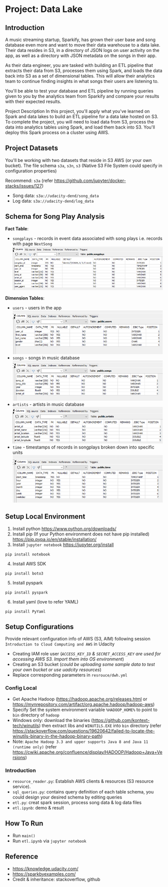 # Project: Data Lake

## Introduction
A music streaming startup, Sparkify, has grown their user base and song database even more and want to move their data warehouse to a data lake. Their data resides in S3, in a directory of JSON logs on user activity on the app, as well as a directory with JSON metadata on the songs in their app.

As their data engineer, you are tasked with building an ETL pipeline that extracts their data from S3, processes them using Spark, and loads the data back into S3 as a set of dimensional tables. This will allow their analytics team to continue finding insights in what songs their users are listening to.

You'll be able to test your database and ETL pipeline by running queries given to you by the analytics team from Sparkify and compare your results with their expected results.

Project Description
In this project, you'll apply what you've learned on Spark and data lakes to build an ETL pipeline for a data lake hosted on S3. To complete the project, you will need to load data from S3, process the data into analytics tables using Spark, and load them back into S3. You'll deploy this Spark process on a cluster using AWS.

## Project Datasets
You'll be working with two datasets that reside in S3 AWS (or your own bucket).
The file schema  `s3a`, `s3n`, `s3` (Native S3 File System could specify in configuration properties)

Recommend: `s3a` (refer https://github.com/jupyter/docker-stacks/issues/127)
- Song data: `s3a://udacity-dend/song_data`
- Log data: `s3a://udacity-dend/log_data`


## Schema for Song Play Analysis
**Fact Table**:
- `songplays` - records in event data associated with song plays i.e. records with page `NextSong`
  ![songplays_table.png](resource/songplays_table.png)

**Dimension Tables**:
- `users` - users in the app
  ![users_table.png](resource/users_table.png)
- `songs` - songs in music database
  ![songs_table.png](resource/songs_table.png)
- `artists` - artists in music database
  ![artist_table.png](resource/artist_table.png)
- `time` - timestamps of records in songplays broken down into specific units
  ![time_table.png](resource/time_table.png)


## Setup Local Environment
1. Install python https://www.python.org/downloads/
2. Install pip (If your Python environment does not have pip installed) https://pip.pypa.io/en/stable/installation/
3. Install `jupyter notebook` https://jupyter.org/install
```
pip install notebook
```
4. Install AWS SDK
```
pip install boto3
```
5. Install pyspark
```
pip install pyspark
```
6. Install yaml (love to refer YAML)
```
pip install PyYaml
```


## Setup Configurations
Provide relevant configuration info of AWS (S3, AIM) following session `Introduction to Cloud Computing and AWS` in Udacity
- Creating IAM role user (_`ACCESS_KEY_ID` & `SECRET_ACCESS_KEY` are used for accessing AWS S3. Import them into OS environment_)
- Creating an S3 bucket (_could be uploading some sample data to test your own bucket or use uadcity resources_)
- Replace corresponding parameters in `resrouce/dwh.yml`

### Config Local
- Get Apache Hadoop (https://hadoop.apache.org/releases.html or https://mvnrepository.com/artifact/org.apache.hadoop/hadoop-aws) 
- Specify Set the system environment variable `%HADOOP_HOME%` to point to `bin` directory of `hadoop`
- Windows only: download the binaries (https://github.com/kontext-tech/winutils) then extract libs and `WINUTILS.EXE` into `bin` directory (refer https://stackoverflow.com/questions/19620642/failed-to-locate-the-winutils-binary-in-the-hadoop-binary-path)
- Note: `Apache Hadoop 3.3 and upper supports Java 8 and Java 11 (runtime only)` (refer https://cwiki.apache.org/confluence/display/HADOOP/Hadoop+Java+Versions)


### Introduction
- `resource_reader.py`: Establish AWS clients & resources (S3 resource service).
- `sql_queries.py`: contains query definition of each table schema, you could design your desired schema by editing queries
- `etl.py`: creat spark session, process song data & log data files
- `etl.ipynb`: demo & result

## How To Run
* Run `main()`
* Run `etl.ipynb` via `jupyter notebook`

## Reference
* https://knowledge.udacity.com/
* https://sparkbyexamples.com/
* Credit & inheritance: stackoverflow, github

